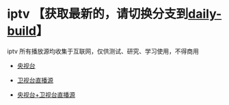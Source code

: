 # iptv 【获取最新的，请切换分支到[daily-build](https://github.com/shangzhouwan/iptv/tree/daily-build)】
iptv 所有播放源均收集于互联网，仅供测试、研究、学习使用，不得商用


- [央视台](https://mirror.ghproxy.com/https://raw.githubusercontent.com/shangzhouwan/iptv/main/CCTV.m3u)

- [卫视台直播源](https://mirror.ghproxy.com/https://raw.githubusercontent.com/shangzhouwan/iptv/main/CNTV.m3u)

- [央视台+卫视台直播源](https://mirror.ghproxy.com/https://raw.githubusercontent.com/shangzhouwan/iptv/main/IPTV.m3u)
